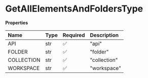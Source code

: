 # GetAllElementsAndFoldersType

**Properties**

| Name       | Type | Required | Description  |
| :--------- | :--- | :------- | :----------- |
| API        | str  | ✅       | "api"        |
| FOLDER     | str  | ✅       | "folder"     |
| COLLECTION | str  | ✅       | "collection" |
| WORKSPACE  | str  | ✅       | "workspace"  |
